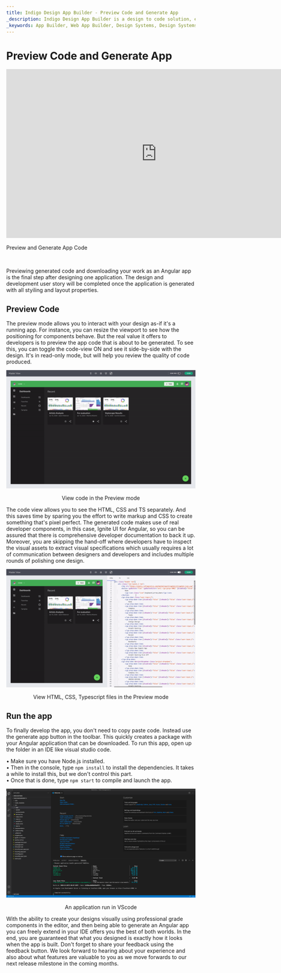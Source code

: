 ```yaml
---
title: Indigo Design App Builder - Preview Code and Generate App
_description: Indigo Design App Builder is a design to code solution, enabling design and development teams to quickly and easily design and build real web applications.
_keywords: App Builder, Web App Builder, Design Systems, Design Systems UX, UI kit, Sketch, Ignite UI for Angular, Sketch to Angular, Angular, Angular Design System, Export code from Sketch, Design Kits for Angular, Sketch UI kits
---
```

# Preview Code and Generate App

<section class="feature__container">
    <div class="feature">
        <div class="feature__image">
            <iframe width="800" height="450" src="https://www.youtube.com/embed/zxT-nIXKn7I" frameborder="0" allowfullscreen></iframe>
            <p>Preview and Generate App Code</p>
            <br>
        </div>
    </div>
</section>

Previewing generated code and downloading your work as an Angular app is the final step after designing one application. The design and development user story will be completed once the application is generated with all styiling and layout properties.

## Preview Code 

The preview mode allows you to interact with your design as-if it's a running app. For instance, you can resize the viewport to see how the positioning for components behave. But the real value it offers to developers is to preview the app code that is about to be generated. To see this, you can toggle the code-view ON and see it side-by-side with the design. It's in read-only mode, but  will help you review the quality of code produced. 

<img class="responsive-img" src="../images/view-code-Indigo-Design-App-Builder.gif" />
<p style="text-align:center;">View code in the Preview mode</p>

The code view allows you to see the HTML, CSS and TS separately. And this saves time by sparing you the effort to write markup and CSS to create something that's pixel perfect. The generated code makes use of real developer components, in this case, Ignite UI for Angular, so you can be assured that there is comprehensive developer documentation to back it up.
Moreover, you are skipping the hand-off where developers have to inspect the visual assets to extract visual specifications which usually requires a lot of communication between designers and developers and includes multiple rounds of polishing one design.


<img class="responsive-img" src="../images/preview-files-indigo-design-app-builder.gif" />
<p style="text-align:center;">View HTML, CSS, Typescript files in the Preview mode</p>

## Run the app 
To finally develop the app, you don't need to copy paste code. Instead use the generate app button in the toolbar. This quickly creates a package with your Angular application that can be downloaded. To run this app, open up the folder in an IDE like visual studio code. 

•	Make sure you have Node.js installed. <br>
•	Then in the console, type `npm install` to install the dependencies. It takes a while to install this, but we don't control this part. <br>
•	Once that is done, type `npm start` to compile and launch the app.<br>
 
<img class="responsive-img" src="../images/App-VSCode-Indigo-Design-App-Builder.png" srcset="../images/App-VSCode-Indigo-Design-App-Builder @2x.png 2x" />
<p style="text-align:center;">An application run in VScode</p>

With the ability to create your designs visually using professional grade components in the editor, and then being able to generate an Angular app you can freely extend in your IDE offers you the best of both worlds. In the end, you are guaranteed that what you designed is exactly how it looks when the app is built. Don't forget to share your feedback using the feedback button. We look forward to hearing about your experience and also about what features are valuable to you as we move forwards to our next release milestone in the coming months. 

